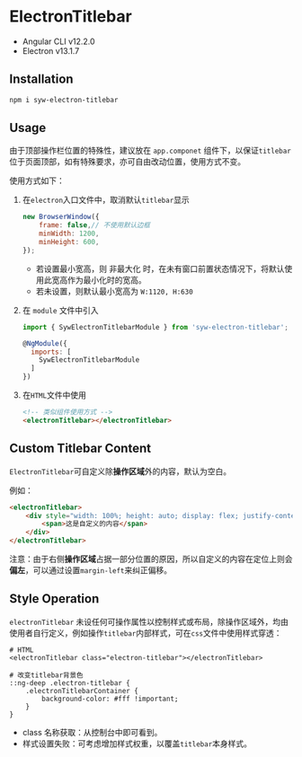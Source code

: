 # ElectronTitlebar

- Angular CLI v12.2.0
- Electron v13.1.7

## Installation

```bash
npm i syw-electron-titlebar
```

## Usage

由于顶部操作栏位置的特殊性，建议放在 `app.componet` 组件下，以保证`titlebar`位于页面顶部，如有特殊要求，亦可自由改动位置，使用方式不变。

使用方式如下：

1. 在`electron`入口文件中，取消默认`titlebar`显示

   ```js
   new BrowserWindow({
       frame: false,// 不使用默认边框
       minWidth: 1200,
       minHeight: 600,
   });
   ```

   - 若设置最小宽高，则 非最大化 时，在未有窗口前置状态情况下，将默认使用此宽高作为最小化时的宽高。
   - 若未设置，则默认最小宽高为 `W:1120, H:630`

2. 在 `module` 文件中引入

   ```js
   import { SywElectronTitlebarModule } from 'syw-electron-titlebar';
   
   @NgModule({
     imports: [
       SywElectronTitlebarModule
     ]
   })
   ```

3. 在`HTML`文件中使用

   ```html
   <!-- 类似组件使用方式 -->
   <electronTitlebar></electronTitlebar>
   ```

## Custom Titlebar Content

`ElectronTitlebar`可自定义除**操作区域**外的内容，默认为空白。

例如：

```html
<electronTitlebar>
    <div style="width: 100%; height: auto; display: flex; justify-content: center; align-items: center;">
        <span>这是自定义的内容</span>
    </div>
</electronTitlebar>
```

注意：由于右侧**操作区域**占据一部分位置的原因，所以自定义的内容在定位上则会**偏左**，可以通过设置`margin-left`来纠正偏移。

##  Style Operation 

`electronTitlebar` 未设任何可操作属性以控制样式或布局，除操作区域外，均由使用者自行定义，例如操作`titlebar`内部样式，可在`css`文件中使用样式穿透：

```
# HTML
<electronTitlebar class="electron-titlebar"></electronTitlebar>

# 改变titlebar背景色
::ng-deep .electron-titlebar {
    .electronTitlebarContainer {
        background-color: #fff !important;
    }
}
```

- class 名称获取：从控制台中即可看到。
- 样式设置失败：可考虑增加样式权重，以覆盖`titlebar`本身样式。

